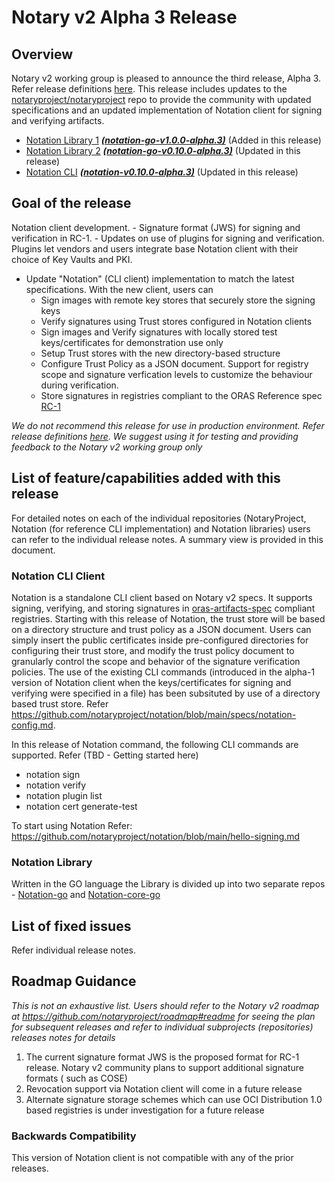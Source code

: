 # Notary v2 Alpha 3 Release

## Overview
Notary v2 working group is pleased to announce the third release, Alpha 3. Refer release definitions [here](https://github.com/notaryproject/notation/blob/main/RELEASE_MANAGEMENT.md). This release includes updates to the [notaryproject/notaryproject](https://github.com/notaryproject/notaryproject) repo to provide the community with updated specifications and an updated implementation of Notation client for signing and verifying artifacts.

- [Notation Library 1](https://github.com/notaryproject/notation-core-go) ***[(notation-go-v1.0.0-alpha.3)](https://github.com/notaryproject/notation-core-go/releases/tag/v0.1.0-alpha.3)***   (Added in this release)
- [Notation Library 2](https://github.com/notaryproject/notation-go) ***[(notation-go-v0.10.0-alpha.3)](https://github.com/notaryproject/notation-go/releases/tag/v0.10.0-alpha.3)***   (Updated in this release)
- [Notation CLI](https://github.com/notaryproject/notation)   ***([notation-v0.10.0-alpha.3)](https://github.com/notaryproject/notation/releases/tag/v0.10.0-alpha.3)***   (Updated in this release) 
## Goal of the release
Notation client development.
    - Signature format (JWS) for signing and verification in RC-1.
    - Updates on use of plugins for signing and verification. Plugins let vendors and users integrate base Notation client with their choice of Key Vaults and PKI.
 - Update "Notation" (CLI client) implementation to match the latest specifications. With the new client, users can
    - Sign images with remote key stores that securely store the signing keys
    - Verify signatures using Trust stores configured in Notation clients
    - Sign images and Verify signatures with locally stored test keys/certificates for demonstration use only
    - Setup Trust stores with the new directory-based structure
    - Configure Trust Policy as a JSON document. Support for registry scope and signature verfication levels to customize the behaviour during verification.
    - Store signatures in registries compliant to the ORAS Reference spec [RC-1](https://github.com/oras-project/oras-go/releases/tag/v2.0.0-rc.2)

*We do not recommend this release for use in production environment. Refer release definitions [here](https://github.com/notaryproject/notation/blob/main/RELEASE_MANAGEMENT.md). We suggest using it for testing and providing feedback to the Notary v2 working group only*

## List of feature/capabilities added with this release
For detailed notes on each of the individual repositories (NotaryProject, Notation (for reference CLI implementation) and Notation libraries) users can refer to the individual release notes. A summary view is provided in this document.

### Notation CLI Client
Notation is a standalone CLI client based on Notary v2 specs. It supports signing, verifying, and storing signatures in [oras-artifacts-spec](https://github.com/oras-project/artifacts-spec/) compliant registries. Starting with this release of Notation, the trust store will be based on a directory structure and trust policy as a JSON document. Users can simply insert  the public certificates inside pre-configured directories for configuring their trust store, and modify the trust policy document to granularly control the scope and behavior of the signature verification policies. The use of the existing CLI commands (introduced in the alpha-1 version of Notation client when the keys/certificates for signing and verifying were specified in a file) has been subsituted by use of a directory based trust store.  Refer https://github.com/notaryproject/notation/blob/main/specs/notation-config.md.

In this release of Notation command, the following CLI commands are supported. Refer (TBD - Getting started here)
- notation sign  
- notation verify
- notation plugin list
- notation cert generate-test

To start using Notation Refer: https://github.com/notaryproject/notation/blob/main/hello-signing.md

### Notation Library 
Written in the GO language the Library is divided up into two separate repos - [Notation-go](https://github.com/notaryproject/notation-go) and [Notation-core-go](https://github.com/notaryproject/notation-core-go)

## List of fixed issues
Refer individual release notes.

## Roadmap Guidance
*This is not an exhaustive list. Users should refer to the Notary v2 roadmap at https://github.com/notaryproject/roadmap#readme for seeing the plan for subsequent releases and refer to individual subprojects (repositories) releases notes for details*

1. The current signature format JWS is the proposed format for RC-1 release. Notary v2 community plans to support additional signature formats ( such as COSE)
2. Revocation support via Notation client will come in a future release
3. Alternate signature storage schemes which can use OCI Distribution 1.0 based registries is under investigation for a future release

### Backwards Compatibility
This version of Notation client is not compatible with any of the prior releases.
